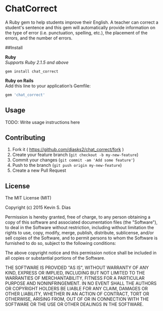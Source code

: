 # ChatCorrect

A Ruby gem to help students improve their English. A teacher can correct a student's sentence and this gem will automatically provide information on the type of error (i.e. punctuation, spelling, etc.), the placement of the errors, and the number of errors.

##Install  

**Ruby**  
*Supports Ruby 2.1.5 and above*  
```
gem install chat_correct
```

**Ruby on Rails**  
Add this line to your application’s Gemfile:  
```ruby 
gem 'chat_correct'
```

## Usage

TODO: Write usage instructions here

## Contributing

1. Fork it ( https://github.com/diasks2/chat_correct/fork )
2. Create your feature branch (`git checkout -b my-new-feature`)
3. Commit your changes (`git commit -am 'Add some feature'`)
4. Push to the branch (`git push origin my-new-feature`)
5. Create a new Pull Request

## License

The MIT License (MIT)

Copyright (c) 2015 Kevin S. Dias

Permission is hereby granted, free of charge, to any person obtaining a copy
of this software and associated documentation files (the "Software"), to deal
in the Software without restriction, including without limitation the rights
to use, copy, modify, merge, publish, distribute, sublicense, and/or sell
copies of the Software, and to permit persons to whom the Software is
furnished to do so, subject to the following conditions:

The above copyright notice and this permission notice shall be included in
all copies or substantial portions of the Software.

THE SOFTWARE IS PROVIDED "AS IS", WITHOUT WARRANTY OF ANY KIND, EXPRESS OR
IMPLIED, INCLUDING BUT NOT LIMITED TO THE WARRANTIES OF MERCHANTABILITY,
FITNESS FOR A PARTICULAR PURPOSE AND NONINFRINGEMENT. IN NO EVENT SHALL THE
AUTHORS OR COPYRIGHT HOLDERS BE LIABLE FOR ANY CLAIM, DAMAGES OR OTHER
LIABILITY, WHETHER IN AN ACTION OF CONTRACT, TORT OR OTHERWISE, ARISING FROM,
OUT OF OR IN CONNECTION WITH THE SOFTWARE OR THE USE OR OTHER DEALINGS IN
THE SOFTWARE.